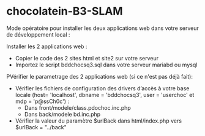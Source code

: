# chocolatein-B3-SLAM

Mode opératoire pour installer les deux applications web dans votre serveur de développement local :

Installer les 2 applications web :
-	Copier le code des 2 sites html et site2 sur votre serveur 
-	Importez le script bddchocsq3.sql dans votre serveur mariabd ou mysql

PVérifier le parametrage des 2 applications web (si ce n'est pas déjà fait): 
- Vérifier les fichiers de configuration des drivers d’accès à votre base locale (host= 'localhost', dbname = 'bddchocsq3', user = 'userchoc' et mdp = 'p@ssCh0c') :
    - Dans front/modele/class.pdochoc.inc.php
    - Dans back/modele bd.inc.php
- Vérifier la valeur du paramètre $urlBack dans html/index.php vers $urlBack = "../back"

